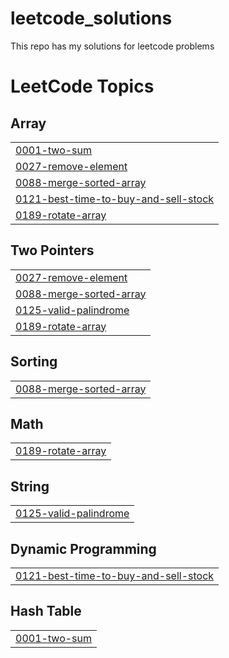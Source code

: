 # leetcode_solutions
This repo has my solutions for leetcode problems

<!---LeetCode Topics Start-->
# LeetCode Topics
## Array
|  |
| ------- |
| [0001-two-sum](https://github.com/shivanesh1495/leetcode_solutions/tree/master/0001-two-sum) |
| [0027-remove-element](https://github.com/shivanesh1495/leetcode_solutions/tree/master/0027-remove-element) |
| [0088-merge-sorted-array](https://github.com/shivanesh1495/leetcode_solutions/tree/master/0088-merge-sorted-array) |
| [0121-best-time-to-buy-and-sell-stock](https://github.com/shivanesh1495/leetcode_solutions/tree/master/0121-best-time-to-buy-and-sell-stock) |
| [0189-rotate-array](https://github.com/shivanesh1495/leetcode_solutions/tree/master/0189-rotate-array) |
## Two Pointers
|  |
| ------- |
| [0027-remove-element](https://github.com/shivanesh1495/leetcode_solutions/tree/master/0027-remove-element) |
| [0088-merge-sorted-array](https://github.com/shivanesh1495/leetcode_solutions/tree/master/0088-merge-sorted-array) |
| [0125-valid-palindrome](https://github.com/shivanesh1495/leetcode_solutions/tree/master/0125-valid-palindrome) |
| [0189-rotate-array](https://github.com/shivanesh1495/leetcode_solutions/tree/master/0189-rotate-array) |
## Sorting
|  |
| ------- |
| [0088-merge-sorted-array](https://github.com/shivanesh1495/leetcode_solutions/tree/master/0088-merge-sorted-array) |
## Math
|  |
| ------- |
| [0189-rotate-array](https://github.com/shivanesh1495/leetcode_solutions/tree/master/0189-rotate-array) |
## String
|  |
| ------- |
| [0125-valid-palindrome](https://github.com/shivanesh1495/leetcode_solutions/tree/master/0125-valid-palindrome) |
## Dynamic Programming
|  |
| ------- |
| [0121-best-time-to-buy-and-sell-stock](https://github.com/shivanesh1495/leetcode_solutions/tree/master/0121-best-time-to-buy-and-sell-stock) |
## Hash Table
|  |
| ------- |
| [0001-two-sum](https://github.com/shivanesh1495/leetcode_solutions/tree/master/0001-two-sum) |
<!---LeetCode Topics End-->
